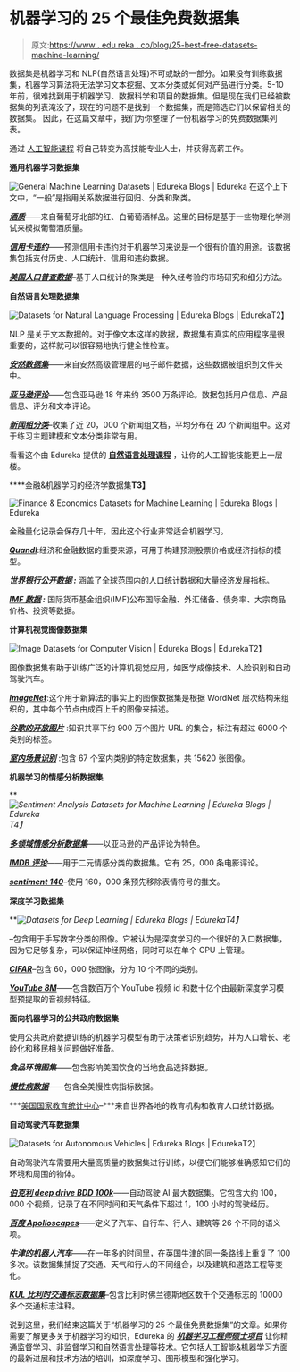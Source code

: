 # 机器学习的 25 个最佳免费数据集

> 原文:[https://www . edu reka . co/blog/25-best-free-datasets-machine-learning/](https://www.edureka.co/blog/25-best-free-datasets-machine-learning/)

数据集是机器学习和 NLP(自然语言处理)不可或缺的一部分。如果没有训练数据集，机器学习算法将无法学习文本挖掘、文本分类或如何对产品进行分类。5-10 年前，很难找到用于机器学习、数据科学和项目的数据集。但是现在我们已经被数据集的列表淹没了，现在的问题不是找到一个数据集，而是筛选它们以保留相关的数据集。 因此，在这篇文章中，我们为你整理了一份机器学习的免费数据集列表。

通过 [人工智能课程](https://www.edureka.co/executive-programs/machine-learning-and-ai) 将自己转变为高技能专业人士，并获得高薪工作。

**通用机器学习数据集**

![General Machine Learning Datasets | Edureka Blogs | Edureka](../Images/ba0d2f258ff58649372c34ab111b7291.png)  在这个上下文中，“一般”是指用关系数据进行回归、分类和聚类。

[***酒质***](https://archive.ics.uci.edu/ml/datasets/wine+quality)——来自葡萄牙北部的红、白葡萄酒样品。这里的目标是基于一些物理化学测试来模拟葡萄酒质量。

[***信用卡违约***](https://archive.ics.uci.edu/ml/datasets/default+of+credit+card+clients)——预测信用卡违约对于机器学习来说是一个很有价值的用途。该数据集包括支付历史、人口统计、信用和违约数据。

[***美国人口普查数据***](https://archive.ics.uci.edu/ml/datasets/US+Census+Data+%281990%29)–基于人口统计的聚类是一种久经考验的市场研究和细分方法。

****自然语言处理数据集****

![Datasets for Natural Language Processing | Edureka Blogs | Edureka](../Images/43e75267c265e21e51922352208f681b.png)T2】

NLP 是关于文本数据的。对于像文本这样的数据，数据集有真实的应用程序是很重要的，这样就可以很容易地执行健全性检查。

[***安然数据集***](https://www.cs.cmu.edu/~./enron/)——来自安然高级管理层的电子邮件数据，这些数据被组织到文件夹中。

[***亚马逊评论***](https://snap.stanford.edu/data/web-Amazon.html)——包含亚马逊 18 年来约 3500 万条评论。数据包括用户信息、产品信息、评分和文本评论。

[***新闻组分类***](http://qwone.com/~jason/20Newsgroups/)–收集了近 20，000 个新闻组文档，平均分布在 20 个新闻组中。这对于练习主题建模和文本分类非常有用。

看看这个由 Edureka 提供的 [**自然语言处理课程**](https://www.edureka.co/python-natural-language-processing-course) ，让你的人工智能技能更上一层楼。

****金融&机器学习的经济学数据集**T3】**

![Finance & Economics Datasets for Machine Learning | Edureka Blogs | Edureka](../Images/443f98006708c051132b71438ef34631.png)

金融量化记录会保存几十年，因此这个行业非常适合机器学习。

[***Quandl***](https://www.quandl.com/):经济和金融数据的重要来源，可用于构建预测股票价格或经济指标的模型。

***[世界银行公开数据](https://data.worldbank.org/) :*** 涵盖了全球范围内的人口统计数据和大量经济发展指标。

***[IMF 数据](https://www.imf.org/en/Data) :*** 国际货币基金组织(IMF)公布国际金融、外汇储备、债务率、大宗商品价格、投资等数据。

****计算机视觉图像数据集****

![Image Datasets for Computer Vision | Edureka Blogs | Edureka](../Images/d2126f21aa71410e5b7f5fbcdd8c4c3e.png)T2】

图像数据集有助于训练广泛的计算机视觉应用，如医学成像技术、人脸识别和自动驾驶汽车。

[***ImageNet***](http://image-net.org/):这个用于新算法的事实上的图像数据集是根据 WordNet 层次结构来组织的，其中每个节点由成百上千的图像来描述。

[***谷歌的开放图片***](https://research.googleblog.com/2016/09/introducing-open-images-dataset.html) :知识共享下约 900 万个图片 URL 的集合，标注有超过 6000 个类别的标签。

[***室内场景识别***](http://web.mit.edu/torralba/www/indoor.html) :包含 67 个室内类别的特定数据集，共 15620 张图像。

****机器学习的情感分析数据集****

***![Sentiment Analysis Datasets for Machine Learning | Edureka Blogs | Edureka](../Images/56fe90891f95576557b94898b4e1714d.png)*T4】**

[***多领域情感分析数据集***](http://www.cs.jhu.edu/~mdredze/datasets/sentiment/)——以亚马逊的产品评论为特色。

[***IMDB 评论***](http://ai.stanford.edu/~amaas/data/sentiment/)——用于二元情感分类的数据集。它有 25，000 条电影评论。

[***sentiment 140***](http://help.sentiment140.com/for-students/)–使用 160，000 条预先移除表情符号的推文。

****深度学习数据集****

***![Datasets for Deep Learning | Edureka Blogs | Edureka](../Images/a0f8dda2387a882701fe0de697a67090.png)*T4】**

[](http://yann.lecun.com/exdb/mnist/)–包含用于手写数字分类的图像。它被认为是深度学习的一个很好的入口数据集，因为它足够复杂，可以保证神经网络，同时可以在单个 CPU 上管理。

[***CIFAR***](http://www.cs.utoronto.ca/~kriz/cifar.html)–包含 60，000 张图像，分为 10 个不同的类别。

[***YouTube 8M***](https://research.google.com/youtube8m/)——包含数百万个 YouTube 视频 id 和数十亿个由最新深度学习模型预提取的音视频特征。

****面向机器学习的公共政府数据集****

使用公共政府数据训练的机器学习模型有助于决策者识别趋势，并为人口增长、老龄化和移民相关问题做好准备。

***食品环境图集***——包含影响美国饮食的当地食品选择数据。

[***慢性病数据***](https://data.world/datasets/chronic-disease)——包含全美慢性病指标数据。

***[美国国家教育统计中心](https://nces.ed.gov/)–***来自世界各地的教育机构和教育人口统计数据。

**自动驾驶汽车数据集**

![Datasets for Autonomous Vehicles | Edureka Blogs | Edureka](../Images/da18a8943b7fb97b9db1687f42f1765f.png)T2】

自动驾驶汽车需要用大量高质量的数据集进行训练，以便它们能够准确感知它们的环境和周围的物体。

[***伯克利 deep drive BDD 100k***](http://bdd-data.berkeley.edu/)——自动驾驶 AI 最大数据集。它包含大约 100，000 个视频，记录了在不同时间和天气条件下超过 1，100 小时的驾驶经历。

[***百度 Apolloscapes***](http://apolloscape.auto/)——定义了汽车、自行车、行人、建筑等 26 个不同的语义项。

[***牛津的机器人汽车***](http://robotcar-dataset.robots.ox.ac.uk/)——在一年多的时间里，在英国牛津的同一条路线上重复了 100 多次。该数据集捕捉了交通、天气和行人的不同组合，以及建筑和道路工程等变化。

[***KUL 比利时交通标志数据集***](http://www.vision.ee.ethz.ch/~timofter/traffic_signs/)–包含比利时佛兰德斯地区数千个交通标志的 10000 多个交通标志注释。

说到这里，我们结束这篇关于“机器学习的 25 个最佳免费数据集”的文章。如果你需要了解更多关于机器学习的知识，Edureka 的 [***机器学习工程师硕士项目***](https://www.edureka.co/masters-program/machine-learning-engineer-training) 让你精通监督学习、非监督学习和自然语言处理等技术。它包括人工智能&机器学习方面的最新进展和技术方法的培训，如深度学习、图形模型和强化学习。